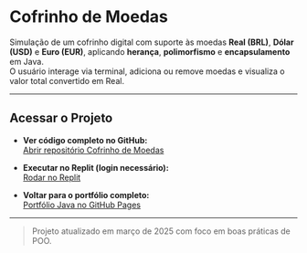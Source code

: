# Cofrinho de Moedas

Simulação de um cofrinho digital com suporte às moedas **Real (BRL)**, **Dólar (USD)** e **Euro (EUR)**, aplicando **herança**, **polimorfismo** e **encapsulamento** em Java.  
O usuário interage via terminal, adiciona ou remove moedas e visualiza o valor total convertido em Real.

---

## Acessar o Projeto

- **Ver código completo no GitHub:**  
  [Abrir repositório Cofrinho de Moedas](https://github.com/Rodrigo-RRC/Projetos_Java/tree/main/cofrinho_moedas)

- **Executar no Replit (login necessário):**  
  [Rodar no Replit](https://replit.com/@rodrigorcdev/cofrinhomoedas)

- **Voltar para o portfólio completo:**  
  [Portfólio Java no GitHub Pages](https://rodrigo-rrc.github.io/Projetos_Java)

---

> Projeto atualizado em março de 2025 com foco em boas práticas de POO.
